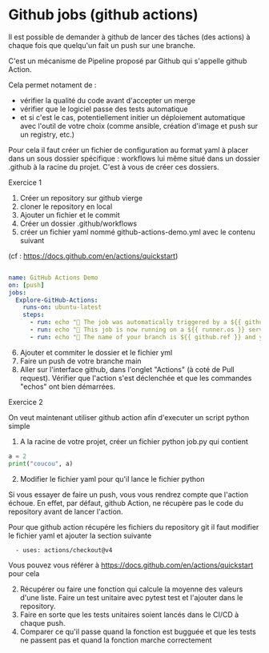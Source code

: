 # Github jobs (github actions)

Il est possible de demander à github de lancer des tâches (des actions)
à chaque fois que quelqu'un fait un push sur une branche. 

C'est un mécanisme de Pipeline proposé par Github qui s'appelle github Action. 

Cela permet notament de : 
- vérifier la qualité du code avant d'accepter un merge
- vérifier que le logiciel passe des tests automatique
- et si c'est le cas, potentiellement initier un déploiement automatique avec l'outil de votre choix (comme ansible, création d'image et push sur un registry, etc.)

Pour cela il faut créer un fichier de configuration au format yaml à placer dans un sous dossier spécifique : workflows lui même situé dans un dossier .github à la racine du projet. C'est à vous de créer ces dossiers.

Exercice 1

1. Créer un repository sur github vierge 
2. cloner le repository en local 
3. Ajouter un fichier et le commit
5. Créer un dossier .github/workflows
6. créer un fichier yaml nommé github-actions-demo.yml avec le contenu suivant

(cf  : https://docs.github.com/en/actions/quickstart)

```yaml

name: GitHub Actions Demo
on: [push]
jobs:
  Explore-GitHub-Actions:
    runs-on: ubuntu-latest
    steps:
      - run: echo "🎉 The job was automatically triggered by a ${{ github.event_name }} event."
      - run: echo "🐧 This job is now running on a ${{ runner.os }} server hosted by GitHub!"
      - run: echo "🔎 The name of your branch is ${{ github.ref }} and your repository is ${{ github.repository }}."

```

6. Ajouter et commiter le dossier et le fichier yml
7. Faire un push de votre branche main
8. Aller sur l'interface github, dans l'onglet "Actions" (à coté de Pull request). Vérifier que l'action s'est déclenchée et que les commandes "echos" ont bien démarrées. 


Exercice 2 

On veut maintenant utiliser github action afin d'executer un script python simple 

1. A la racine de votre projet, créer un fichier python job.py qui contient

```python
a = 2
print("coucou", a)
```

2. Modifier le fichier yaml pour qu'il lance le fichier python

Si vous essayer de faire un push, vous vous rendrez compte que l'action échoue. En effet, 
par défaut, github Action, ne récupère pas le code du repository avant de lancer l'action. 

Pour que github action récupére les fichiers du repository git il faut modifier le fichier yaml 
et ajouter la section suivante 

```
  - uses: actions/checkout@v4
```
Vous pouvez vous référer à https://docs.github.com/en/actions/quickstart pour cela


2. Récupérer ou faire une fonction qui calcule la moyenne des valeurs d'une liste. Faire un test unitaire avec pytest test et l'ajouter dans le repository. 
3. Faire en sorte que les tests unitaires soient lancés dans le CI/CD à chaque push. 
4. Comparer ce qu'il passe quand la fonction est bugguée et que les tests ne passent pas et quand la fonction marche correctement
